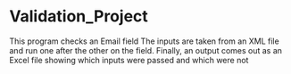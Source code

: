 ﻿# Validation_Project
This program checks an Email field
The inputs are taken from an XML file
and run one after the other on the field.
Finally, an output comes out as an Excel file showing which inputs were passed and which were not
